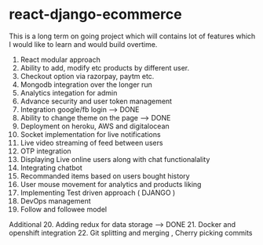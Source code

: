 # react-django-ecommerce
  
This is a long term on going project which will contains lot of features which I would like to learn and would build overtime.
1. React modular approach
2. Ability to add, modify etc products by different user. 
3. Checkout option via razorpay, paytm etc.
4. Mongodb integration over the longer run
5. Analytics integation for admin
6. Advance security and user token management
7. Integration google/fb login --> DONE
8. Ability to change theme on the page --> DONE
9. Deployment on heroku, AWS and digitalocean
10. Socket implementation for live notifications
11. Live video streaming of feed between users
12. OTP integration
13. Displaying Live online users along with chat functionalality
14. Integrating chatbot
15. Recommanded items based on users bought history
16. User mouse movement for analytics and products liking
17. Implementing Test driven approach ( DJANGO )
18. DevOps management
19. Follow and followee model

Additional 
20. Adding redux for data storage --> DONE
21. Docker and openshift integration
22. Git splitting and merging , Cherry picking commits
